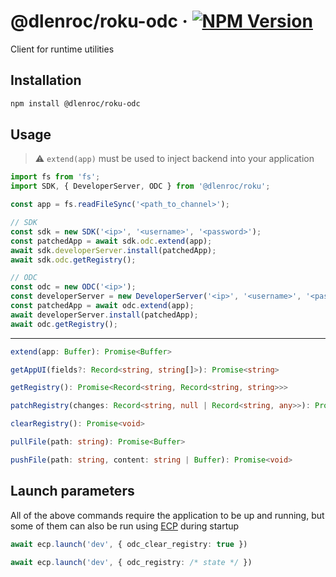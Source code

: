 # @dlenroc/roku-odc · [![NPM Version](https://img.shields.io/npm/v/@dlenroc/roku-odc)](https://www.npmjs.com/package/@dlenroc/roku-odc)

Client for runtime utilities

## Installation

```sh
npm install @dlenroc/roku-odc
```

## Usage

> ⚠️ `extend(app)` must be used to inject backend into your application

```typescript
import fs from 'fs';
import SDK, { DeveloperServer, ODC } from '@dlenroc/roku';

const app = fs.readFileSync('<path_to_channel>');

// SDK
const sdk = new SDK('<ip>', '<username>', '<password>');
const patchedApp = await sdk.odc.extend(app);
await sdk.developerServer.install(patchedApp);
await sdk.odc.getRegistry();

// ODC
const odc = new ODC('<ip>');
const developerServer = new DeveloperServer('<ip>', '<username>', '<password>');
const patchedApp = await odc.extend(app);
await developerServer.install(patchedApp);
await odc.getRegistry();
```

---

```typescript
extend(app: Buffer): Promise<Buffer>
```

```typescript
getAppUI(fields?: Record<string, string[]>): Promise<string>
```

```typescript
getRegistry(): Promise<Record<string, Record<string, string>>>
```

```typescript
patchRegistry(changes: Record<string, null | Record<string, any>>): Promise<void>
```

```typescript
clearRegistry(): Promise<void>
```

```typescript
pullFile(path: string): Promise<Buffer>
```

```typescript
pushFile(path: string, content: string | Buffer): Promise<void>
```

## Launch parameters

All of the above commands require the application to be up and running, but some of them can also be run using [ECP](/packages/ecp#readme) during startup

```typescript
await ecp.launch('dev', { odc_clear_registry: true })
```

```typescript
await ecp.launch('dev', { odc_registry: /* state */ })
```
